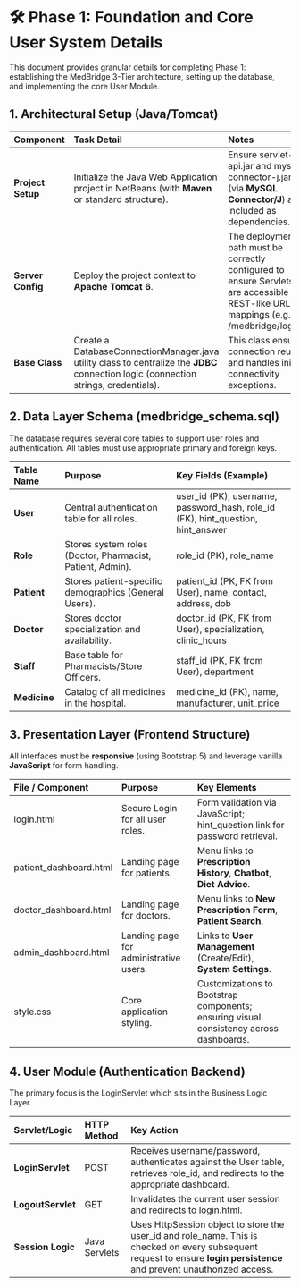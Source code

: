 # **🛠️ Phase 1: Foundation and Core User System Details**

This document provides granular details for completing Phase 1: establishing the MedBridge 3-Tier architecture, setting up the database, and implementing the core User Module.

## **1\. Architectural Setup (Java/Tomcat)**

| Component | Task Detail | Notes |
| :---- | :---- | :---- |
| **Project Setup** | Initialize the Java Web Application project in NetBeans (with **Maven** or standard structure). | Ensure servlet-api.jar and mysql-connector-j.jar (via **MySQL Connector/J**) are included as dependencies. |
| **Server Config** | Deploy the project context to **Apache Tomcat 6**. | The deployment path must be correctly configured to ensure Servlets are accessible via REST-like URL mappings (e.g., /medbridge/login). |
| **Base Class** | Create a DatabaseConnectionManager.java utility class to centralize the **JDBC** connection logic (connection strings, credentials). | This class ensures connection reuse and handles initial connectivity exceptions. |

## **2\. Data Layer Schema (medbridge\_schema.sql)**

The database requires several core tables to support user roles and authentication. All tables must use appropriate primary and foreign keys.

| Table Name | Purpose | Key Fields (Example) |
| :---- | :---- | :---- |
| **User** | Central authentication table for all roles. | user\_id (PK), username, password\_hash, role\_id (FK), hint\_question, hint\_answer |
| **Role** | Stores system roles (Doctor, Pharmacist, Patient, Admin). | role\_id (PK), role\_name |
| **Patient** | Stores patient-specific demographics (General Users). | patient\_id (PK, FK from User), name, contact, address, dob |
| **Doctor** | Stores doctor specialization and availability. | doctor\_id (PK, FK from User), specialization, clinic\_hours |
| **Staff** | Base table for Pharmacists/Store Officers. | staff\_id (PK, FK from User), department |
| **Medicine** | Catalog of all medicines in the hospital. | medicine\_id (PK), name, manufacturer, unit\_price |

## **3\. Presentation Layer (Frontend Structure)**

All interfaces must be **responsive** (using Bootstrap 5\) and leverage vanilla **JavaScript** for form handling.

| File / Component | Purpose | Key Elements |
| :---- | :---- | :---- |
| login.html | Secure Login for all user roles. | Form validation via JavaScript; hint\_question link for password retrieval. |
| patient\_dashboard.html | Landing page for patients. | Menu links to **Prescription History**, **Chatbot**, **Diet Advice**. |
| doctor\_dashboard.html | Landing page for doctors. | Menu links to **New Prescription Form**, **Patient Search**. |
| admin\_dashboard.html | Landing page for administrative users. | Links to **User Management** (Create/Edit), **System Settings**. |
| style.css | Core application styling. | Customizations to Bootstrap components; ensuring visual consistency across dashboards. |

## **4\. User Module (Authentication Backend)**

The primary focus is the LoginServlet which sits in the Business Logic Layer.

| Servlet/Logic | HTTP Method | Key Action |
| :---- | :---- | :---- |
| **LoginServlet** | POST | Receives username/password, authenticates against the User table, retrieves role\_id, and redirects to the appropriate dashboard. |
| **LogoutServlet** | GET | Invalidates the current user session and redirects to login.html. |
| **Session Logic** | Java Servlets | Uses HttpSession object to store the user\_id and role\_name. This is checked on every subsequent request to ensure **login persistence** and prevent unauthorized access. |

